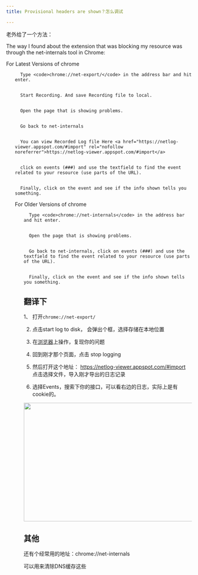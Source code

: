 ```yaml
---
title: Provisional headers are shown？怎么调试

---
```

 老外给了一个方法：
  
 The way I found about the extension that was blocking my resource was through the net-internals tool in Chrome:
  
For Latest Versions of chrome
  
  <ul>
    
      Type <code>chrome://net-export/</code> in the address bar and hit enter.
    
    
      Start Recording. And save Recording file to local.
    
    
      Open the page that is showing problems.
    
    
      Go back to net-internals
    
    
      You can view Recorded Log file Here <a href="https://netlog-viewer.appspot.com/#import" rel="nofollow noreferrer">https://netlog-viewer.appspot.com/#import</a>
    
    
      click on events (###) and use the textfield to find the event related to your resource (use parts of the URL).
    
    
      Finally, click on the event and see if the info shown tells you something.
    
  
For Older Versions of chrome
  
  <ul>
    
      Type <code>chrome://net-internals</code> in the address bar and hit enter.
    
    
      Open the page that is showing problems.
    
    
      Go back to net-internals, click on events (###) and use the textfield to find the event related to your resource (use parts of the URL).
    
    
      Finally, click on the event and see if the info shown tells you something.
    
</div>

## 翻译下

1、 打开`chrome://net-export/`

2. 点击start log to disk， 会弹出个框，选择存储在本地位置

3. 在[浏览器](https://www.w3cdoc.com)上操作，复现你的问题

4. 回到刚才那个页面，点击 stop logging

5. 然后打开这个地址： <a href="https://netlog-viewer.appspot.com/#import" rel="nofollow noreferrer">https://netlog-viewer.appspot.com/#import</a> 点击选择文件，导入刚才导出的日志记录

6. 选择Events，搜索下你的接口，可以看右边的日志，实际上是有cookie的。


  <img loading="lazy" class="alignnone wp-image-4928 shadow" src="https://haomou.oss-cn-beijing.aliyuncs.com/upload/2019/08/img_5d4cef33669d9.png" data-src="https://haomou.oss-cn-beijing.aliyuncs.com/upload/2019/08/img_5d4cef33669d9.png?x-oss-process=image/format,webp" alt="" width="630" height="322" srcset="https://haomou.oss-cn-beijing.aliyuncs.com/upload/2019/08/img_5d4cef33669d9.png?x-oss-process=image/format,webp 2418w, https://haomou.oss-cn-beijing.aliyuncs.com/upload/2019/08/img_5d4cef33669d9.png?x-oss-process=image/quality,q_50/resize,m_fill,w_300,h_153/format,webp 300w, https://haomou.oss-cn-beijing.aliyuncs.com/upload/2019/08/img_5d4cef33669d9.png?x-oss-process=image/quality,q_50/resize,m_fill,w_768,h_393/format,webp 768w, https://haomou.oss-cn-beijing.aliyuncs.com/upload/2019/08/img_5d4cef33669d9.png?x-oss-process=image/quality,q_50/resize,m_fill,w_800,h_409/format,webp 800w" sizes="(max-width: 630px) 100vw, 630px" />

## 其他

还有个经常用的地址：chrome://net-internals

可以用来清除DNS缓存这些
